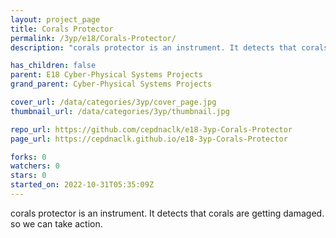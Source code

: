 ```yaml
---
layout: project_page
title: Corals Protector
permalink: /3yp/e18/Corals-Protector/
description: "corals protector is an instrument. It detects that corals are getting damaged. so we can take action."

has_children: false
parent: E18 Cyber-Physical Systems Projects
grand_parent: Cyber-Physical Systems Projects

cover_url: /data/categories/3yp/cover_page.jpg
thumbnail_url: /data/categories/3yp/thumbnail.jpg

repo_url: https://github.com/cepdnaclk/e18-3yp-Corals-Protector
page_url: https://cepdnaclk.github.io/e18-3yp-Corals-Protector

forks: 0
watchers: 0
stars: 0
started_on: 2022-10-31T05:35:09Z
---
```

corals protector is an instrument. It detects that corals are getting damaged. so we can take action.

